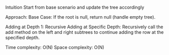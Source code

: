 Intuition
Start from base scenario and update the tree accordingly

​Approach:
Base Case:
If the root is null, return null (handle empty tree).

Adding at Depth 1:
Recursive Adding at Specific Depth:
Recursively call the add method on the left and right subtrees to continue adding the row at the specified depth.

Time complexity:
O(N)
Space complexity:
O(N)
